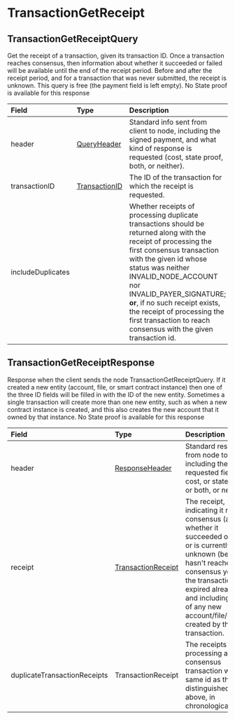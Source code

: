 # TransactionGetReceipt

## TransactionGetReceiptQuery

Get the receipt of a transaction, given its transaction ID. Once a transaction reaches consensus, then information about whether it succeeded or failed will be available until the end of the receipt period. Before and after the receipt period, and for a transaction that was never submitted, the receipt is unknown. This query is free \(the payment field is left empty\). No State proof is available for this response

| Field | Type | Description |
| :--- | :--- | :--- |
| header | [QueryHeader](queryheader.md) | Standard info sent from client to node, including the signed payment, and what kind of response is requested \(cost, state proof, both, or neither\). |
| transactionID | [TransactionID](../basic-types/transactionid.md) | The ID of the transaction for which the receipt is requested. |
| includeDuplicates |  | Whether receipts of processing duplicate transactions should be returned along with the receipt of processing the first consensus transaction with the given id whose status was neither INVALID\_NODE\_ACCOUNT nor INVALID\_PAYER\_SIGNATURE; **or**, if no such receipt exists, the receipt of processing the first transaction to reach consensus with the given transaction id. |

## TransactionGetReceiptResponse

Response when the client sends the node TransactionGetReceiptQuery. If it created a new entity \(account, file, or smart contract instance\) then one of the three ID fields will be filled in with the ID of the new entity. Sometimes a single transaction will create more than one new entity, such as when a new contract instance is created, and this also creates the new account that it owned by that instance. No State proof is available for this response

| Field | Type | Description |
| :--- | :--- | :--- |
| header | [ResponseHeader](responseheader.md) | Standard response from node to client, including the requested fields: cost, or state proof, or both, or neither |
| receipt | [TransactionReceipt](transactionreceipt.md#transactionreceipt) | The receipt, indicating it reached consensus \(and whether it succeeded or failed\) or is currently unknown \(because it hasn't reached consensus yet, or the transaction has expired already\), and including the ID of any new account/file/instance created by that transaction. |
| duplicateTransactionReceipts | TransactionReceipt | The receipts of processing all consensus transaction with the same id as the distinguished receipt above, in chronological order. |

